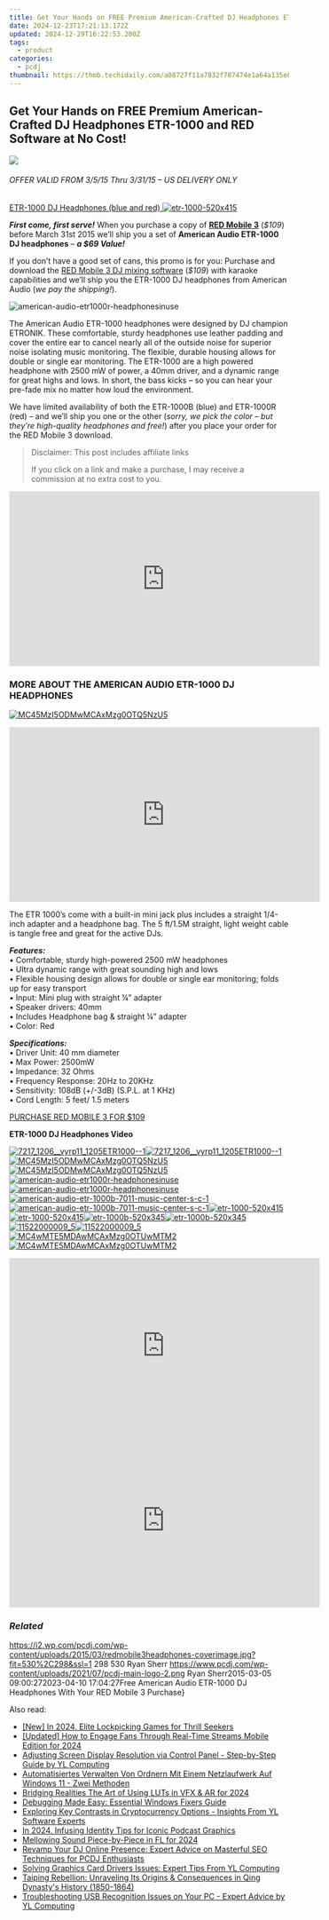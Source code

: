 ```yaml
---
title: Get Your Hands on FREE Premium American-Crafted DJ Headphones ETR-1000 and RED Software at No Cost!
date: 2024-12-23T17:21:13.172Z
updated: 2024-12-29T16:22:53.200Z
tags:
  - product
categories:
  - pcdj
thumbnail: https://thmb.techidaily.com/a08727f11a7832f787474e1a64a135e87ab43cd2d3040a1084f509333c65c397.jpg
---
```


## Get Your Hands on FREE Premium American-Crafted DJ Headphones ETR-1000 and RED Software at No Cost!

[![](https://i2.wp.com/pcdj.com/wp-content/uploads/2015/03/redmobile3headphones-coverimage.jpg?resize=530%2C298&ssl=1)](https://i2.wp.com/pcdj.com/wp-content/uploads/2015/03/redmobile3headphones-coverimage.jpg?fit=530%2C298&ssl=1 "redmobile3headphones-coverimage")

###### _OFFER VALID FROM 3/5/15 Thru 3/31/15 – US DELIVERY ONLY_

[ETR-1000 DJ Headphones (blue and red) ![](https://i1.wp.com/pcdj.com/wp-content/uploads/2015/03/etr-1000-520x415.png?fit=300%2C239&ssl=1 "etr-1000-520x415")](https://i1.wp.com/pcdj.com/wp-content/uploads/2015/03/etr-1000-520x415.png?fit=520%2C415&ssl=1)

_**First come, first serve!**_ When you purchase a copy of **[RED Mobile 3](https://tools.techidaily.com/pcdj/products/)** (_$109_) before March 31st 2015 we’ll ship you a set of **American Audio ETR-1000 DJ headphones** – **_a $69 Value!_** 

If you don’t have a good set of cans, this promo is for you: Purchase and download the [RED Mobile 3 DJ mixing software](https://tools.techidaily.com/pcdj/products/) (_$109_) with karaoke capabilities and we’ll ship you the ETR-1000 DJ headphones from American Audio (_we pay the shipping!_).

![](https://i0.wp.com/pcdj.com/wp-content/uploads/2015/03/american-audio-etr1000r-headphonesinuse.jpg?fit=300%2C199&ssl=1 "american-audio-etr1000r-headphonesinuse")

The American Audio ETR-1000 headphones were designed by DJ champion ETRONIK. These comfortable, sturdy headphones use leather padding and cover the entire ear to cancel nearly all of the outside noise for superior noise isolating music monitoring. The flexible, durable housing allows for double or single ear monitoring. The ETR-1000 are a high powered headphone with 2500 mW of power, a 40mm driver, and a dynamic range for great highs and lows. In short, the bass kicks – so you can hear your pre-fade mix no matter how loud the environment.

We have limited availability of both the ETR-1000B (blue) and ETR-1000R (red) – and we’ll ship you one or the other (_sorry, we pick the color – but they’re high-quality headphones and free!_) after you place your order for the RED Mobile 3 download.

>  Disclaimer: This post includes affiliate links
>
>  If you click on a link and make a purchase, I may receive a commission at no extra cost to you.
>

<!-- affiliate ads begin -->
<iframe width="560" height="315" src="https://www.youtube.com/embed/vFQCEZiYA08?si=xjIu5IAy77RlHWii" title="YouTube video player" frameborder="0" allow="accelerometer; autoplay; clipboard-write; encrypted-media; gyroscope; picture-in-picture; web-share" referrerpolicy="strict-origin-when-cross-origin" allowfullscreen></iframe>
<!-- affiliate ads end -->

### MORE ABOUT THE AMERICAN AUDIO ETR-1000 DJ HEADPHONES

[![](https://i2.wp.com/pcdj.com/wp-content/uploads/2015/03/MC45MzI5ODMwMCAxMzg0OTQ5NzU5-e1425607310487.jpg?fit=300%2C199&ssl=1 "MC45MzI5ODMwMCAxMzg0OTQ5NzU5")](https://i2.wp.com/pcdj.com/wp-content/uploads/2015/03/MC45MzI5ODMwMCAxMzg0OTQ5NzU5-e1425607310487.jpg?fit=1030%2C685&ssl=1)

<!-- affiliate ads begin -->
<iframe width="560" height="315" src="https://www.youtube.com/embed/XS1nQCe95LU?si=A2dhdFkSAI61_nKA" title="YouTube video player" frameborder="0" allow="accelerometer; autoplay; clipboard-write; encrypted-media; gyroscope; picture-in-picture; web-share" referrerpolicy="strict-origin-when-cross-origin" allowfullscreen></iframe>
<!-- affiliate ads end -->

The ETR 1000’s come with a built-in mini jack plus includes a straight 1/4-inch adapter and a headphone bag. The 5 ft/1.5M straight, light weight cable is tangle free and great for the active DJs.

_**Features:**_  
• Comfortable, sturdy high-powered 2500 mW headphones  
• Ultra dynamic range with great sounding high and lows  
• Flexible housing design allows for double or single ear monitoring; folds up for easy transport  
• Input: Mini plug with straight ¼” adapter  
• Speaker drivers: 40mm  
• Includes Headphone bag & straight ¼” adapter  
• Color: Red

_**Specifications:**_  
• Driver Unit: 40 mm diameter  
• Max Power: 2500mW  
• Impedance: 32 Ohms  
• Frequency Response: 20Hz to 20KHz  
• Sensitivity: 108dB (+/-3dB) (S.P.L. at 1 KHz)  
• Cord Length: 5 feet/ 1.5 meters

[PURCHASE RED MOBILE 3 FOR $109](https://shop.pcdj.com/order/checkout.php?PRODS=4698827&QTY=1&CART=1&CARD=1&AFFILIATE=108875)

**ETR-1000 DJ Headphones Video**

[![](https://i0.wp.com/pcdj.com/wp-content/uploads/2015/03/7217_1206__vyrp11_1205ETR1000-1-e1425606704927.jpg?resize=495%2C400&ssl=1 "7217_1206__vyrp11_1205ETR1000--1")![](https://i0.wp.com/pcdj.com/wp-content/uploads/2015/03/7217_1206__vyrp11_1205ETR1000-1-e1425606704927.jpg?resize=495%2C400&ssl=1 "7217_1206__vyrp11_1205ETR1000--1")](https://i0.wp.com/pcdj.com/wp-content/uploads/2015/03/7217%5F1206%5F%5Fvyrp11%5F1205ETR1000-1-e1425606704927.jpg?fit=1030%2C686&ssl=1 "7217_1206__vyrp11_1205ETR1000--1")[![](https://i2.wp.com/pcdj.com/wp-content/uploads/2015/03/MC45MzI5ODMwMCAxMzg0OTQ5NzU5-e1425607310487.jpg?resize=495%2C400&ssl=1 "MC45MzI5ODMwMCAxMzg0OTQ5NzU5")![](https://i2.wp.com/pcdj.com/wp-content/uploads/2015/03/MC45MzI5ODMwMCAxMzg0OTQ5NzU5-e1425607310487.jpg?resize=495%2C400&ssl=1 "MC45MzI5ODMwMCAxMzg0OTQ5NzU5")](https://i2.wp.com/pcdj.com/wp-content/uploads/2015/03/MC45MzI5ODMwMCAxMzg0OTQ5NzU5-e1425607310487.jpg?fit=1030%2C685&ssl=1 "MC45MzI5ODMwMCAxMzg0OTQ5NzU5")[![](https://i0.wp.com/pcdj.com/wp-content/uploads/2015/03/american-audio-etr1000r-headphonesinuse.jpg?resize=450%2C299&ssl=1 "american-audio-etr1000r-headphonesinuse")![](https://i0.wp.com/pcdj.com/wp-content/uploads/2015/03/american-audio-etr1000r-headphonesinuse.jpg?resize=450%2C299&ssl=1 "american-audio-etr1000r-headphonesinuse")](https://i0.wp.com/pcdj.com/wp-content/uploads/2015/03/american-audio-etr1000r-headphonesinuse.jpg?fit=450%2C299&ssl=1 "american-audio-etr1000r-headphonesinuse")[![](https://i0.wp.com/pcdj.com/wp-content/uploads/2015/03/american-audio-etr-1000b-7011-music-center-s-c-1.jpg?resize=495%2C400&ssl=1 "american-audio-etr-1000b-7011-music-center-s-c-1")![](https://i0.wp.com/pcdj.com/wp-content/uploads/2015/03/american-audio-etr-1000b-7011-music-center-s-c-1.jpg?resize=495%2C400&ssl=1 "american-audio-etr-1000b-7011-music-center-s-c-1")](https://i0.wp.com/pcdj.com/wp-content/uploads/2015/03/american-audio-etr-1000b-7011-music-center-s-c-1.jpg?fit=1030%2C708&ssl=1 "american-audio-etr-1000b-7011-music-center-s-c-1")[![](https://i1.wp.com/pcdj.com/wp-content/uploads/2015/03/etr-1000-520x415.png?resize=495%2C400&ssl=1 "etr-1000-520x415")![](https://i1.wp.com/pcdj.com/wp-content/uploads/2015/03/etr-1000-520x415.png?resize=495%2C400&ssl=1 "etr-1000-520x415")](https://i1.wp.com/pcdj.com/wp-content/uploads/2015/03/etr-1000-520x415.png?fit=520%2C415&ssl=1 "etr-1000-520x415")[![](https://i0.wp.com/pcdj.com/wp-content/uploads/2015/03/etr-1000b-520x345.jpg?resize=495%2C345&ssl=1 "etr-1000b-520x345")![](https://i0.wp.com/pcdj.com/wp-content/uploads/2015/03/etr-1000b-520x345.jpg?resize=495%2C345&ssl=1 "etr-1000b-520x345")](https://i0.wp.com/pcdj.com/wp-content/uploads/2015/03/etr-1000b-520x345.jpg?fit=520%2C345&ssl=1 "etr-1000b-520x345")[![](https://i2.wp.com/pcdj.com/wp-content/uploads/2015/03/11522000009_5.jpg?resize=495%2C400&ssl=1 "11522000009_5")![](https://i2.wp.com/pcdj.com/wp-content/uploads/2015/03/11522000009_5.jpg?resize=495%2C400&ssl=1 "11522000009_5")](https://i2.wp.com/pcdj.com/wp-content/uploads/2015/03/11522000009%5F5.jpg?fit=1030%2C1030&ssl=1 "11522000009_5")[![](https://i0.wp.com/pcdj.com/wp-content/uploads/2015/03/MC4wMTE5MDAwMCAxMzg0OTUwMTM2.jpg?resize=495%2C400&ssl=1 "MC4wMTE5MDAwMCAxMzg0OTUwMTM2")![](https://i0.wp.com/pcdj.com/wp-content/uploads/2015/03/MC4wMTE5MDAwMCAxMzg0OTUwMTM2.jpg?resize=495%2C400&ssl=1 "MC4wMTE5MDAwMCAxMzg0OTUwMTM2")](https://i0.wp.com/pcdj.com/wp-content/uploads/2015/03/MC4wMTE5MDAwMCAxMzg0OTUwMTM2.jpg?fit=1030%2C685&ssl=1 "MC4wMTE5MDAwMCAxMzg0OTUwMTM2")

<!-- affiliate ads begin -->
<iframe width="560" height="315" src="https://www.youtube.com/embed/-Bov2KfWQ_Y?si=MnVczisgeJ-sGW2r" title="YouTube video player" frameborder="0" allow="accelerometer; autoplay; clipboard-write; encrypted-media; gyroscope; picture-in-picture; web-share" referrerpolicy="strict-origin-when-cross-origin" allowfullscreen></iframe>
<!-- affiliate ads end -->

<!-- affiliate ads begin -->
<iframe width="560" height="315" src="https://www.youtube.com/embed/eMEJvwMM0vk?si=EQF_jo_4u9v5iJ_C" title="YouTube video player" frameborder="0" allow="accelerometer; autoplay; clipboard-write; encrypted-media; gyroscope; picture-in-picture; web-share" referrerpolicy="strict-origin-when-cross-origin" allowfullscreen></iframe>
<!-- affiliate ads end -->

### _Related_

https://i2.wp.com/pcdj.com/wp-content/uploads/2015/03/redmobile3headphones-coverimage.jpg?fit=530%2C298&ssl=1 298 530 Ryan Sherr https://www.pcdj.com/wp-content/uploads/2021/07/pcdj-main-logo-2.png Ryan Sherr2015-03-05 09:00:272023-04-10 17:04:27Free American Audio ETR-1000 DJ Headphones With Your RED Mobile 3 Purchase}

<ins class="adsbygoogle"
     style="display:block"
     data-ad-format="autorelaxed"
     data-ad-client="ca-pub-7571918770474297"
     data-ad-slot="1223367746"></ins>

<ins class="adsbygoogle"
     style="display:block"
     data-ad-client="ca-pub-7571918770474297"
     data-ad-slot="8358498916"
     data-ad-format="auto"
     data-full-width-responsive="true"></ins>

<span class="atpl-alsoreadstyle">Also read:</span>
<div><ul>
<li><a href="https://remote-screen-capture.techidaily.com/new-in-2024-elite-lockpicking-games-for-thrill-seekers/"><u>[New] In 2024, Elite Lockpicking Games for Thrill Seekers</u></a></li>
<li><a href="https://facebook-video-content.techidaily.com/updated-how-to-engage-fans-through-real-time-streams-mobile-edition-for-2024/"><u>[Updated] How to Engage Fans Through Real-Time Streams Mobile Edition for 2024</u></a></li>
<li><a href="https://win-cloud.techidaily.com/adjusting-screen-display-resolution-via-control-panel-step-by-step-guide-by-yl-computing/"><u>Adjusting Screen Display Resolution via Control Panel - Step-by-Step Guide by YL Computing</u></a></li>
<li><a href="https://win-excellent.techidaily.com/automatisiertes-verwalten-von-ordnern-mit-einem-netzlaufwerk-auf-windows-11-zwei-methoden/"><u>Automatisiertes Verwalten Von Ordnern Mit Einem Netzlaufwerk Auf Windows 11 - Zwei Methoden</u></a></li>
<li><a href="https://article-posts.techidaily.com/bridging-realities-the-art-of-using-luts-in-vfx-and-ar-for-2024/"><u>Bridging Realities The Art of Using LUTs in VFX & AR for 2024</u></a></li>
<li><a href="https://win11.techidaily.com/debugging-made-easy-essential-windows-fixers-guide/"><u>Debugging Made Easy: Essential Windows Fixers Guide</u></a></li>
<li><a href="https://win-cloud.techidaily.com/exploring-key-contrasts-in-cryptocurrency-options-insights-from-yl-software-experts/"><u>Exploring Key Contrasts in Cryptocurrency Options - Insights From YL Software Experts</u></a></li>
<li><a href="https://some-knowledge.techidaily.com/in-2024-infusing-identity-tips-for-iconic-podcast-graphics/"><u>In 2024, Infusing Identity Tips for Iconic Podcast Graphics</u></a></li>
<li><a href="https://extra-support.techidaily.com/mellowing-sound-piece-by-piece-in-fl-for-2024/"><u>Mellowing Sound Piece-by-Piece in FL for 2024</u></a></li>
<li><a href="https://win-cloud.techidaily.com/revamp-your-dj-online-presence-expert-advice-on-masterful-seo-techniques-for-pcdj-enthusiasts/"><u>Revamp Your DJ Online Presence: Expert Advice on Masterful SEO Techniques for PCDJ Enthusiasts</u></a></li>
<li><a href="https://win-cloud.techidaily.com/solving-graphics-card-drivers-issues-expert-tips-from-yl-computing/"><u>Solving Graphics Card Drivers Issues: Expert Tips From YL Computing</u></a></li>
<li><a href="https://win-cloud.techidaily.com/taiping-rebellion-unraveling-its-origins-and-consequences-in-qing-dynastys-history-1850-1864/"><u>Taiping Rebellion: Unraveling Its Origins & Consequences in Qing Dynasty's History (1850-1864)</u></a></li>
<li><a href="https://win-cloud.techidaily.com/troubleshooting-usb-recognition-issues-on-your-pc-expert-advice-by-yl-computing/"><u>Troubleshooting USB Recognition Issues on Your PC - Expert Advice by YL Computing</u></a></li>
</ul></div>

